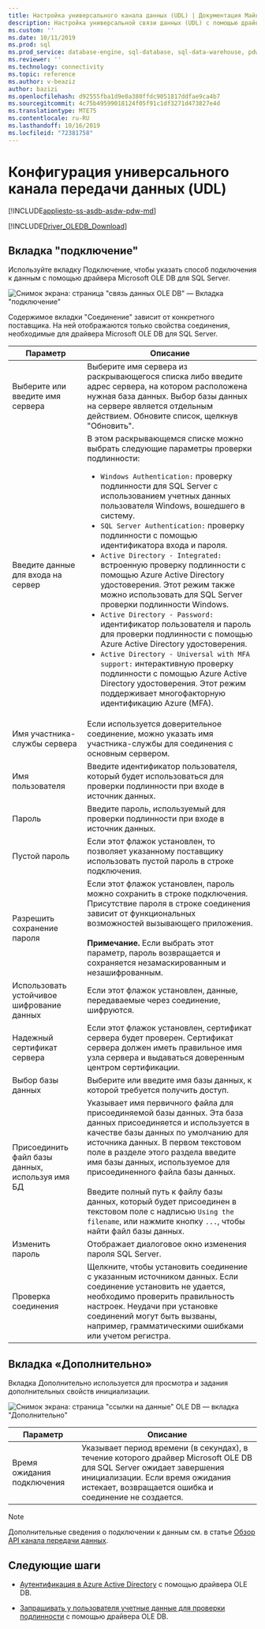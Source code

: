 ```yaml
---
title: Настройка универсального канала данных (UDL) | Документация Майкрософт
description: Настройка универсальной связи данных (UDL) с помощью драйвера Microsoft OLE DB для SQL Server
ms.custom: ''
ms.date: 10/11/2019
ms.prod: sql
ms.prod_service: database-engine, sql-database, sql-data-warehouse, pdw
ms.reviewer: ''
ms.technology: connectivity
ms.topic: reference
ms.author: v-beaziz
author: bazizi
ms.openlocfilehash: d92555fba1d9e0a380ffdc9051817ddfae9ca4b7
ms.sourcegitcommit: 4c75b49599018124f05f91c1df3271d473827e4d
ms.translationtype: MTE75
ms.contentlocale: ru-RU
ms.lasthandoff: 10/16/2019
ms.locfileid: "72381758"
---
```

# <a name="universal-data-link-udl-configuration"></a>Конфигурация универсального канала передачи данных (UDL)
[!INCLUDE[appliesto-ss-asdb-asdw-pdw-md](../../../includes/appliesto-ss-asdb-asdw-pdw-md.md)]

[!INCLUDE[Driver_OLEDB_Download](../../../includes/driver_oledb_download.md)]

## <a name="connection-tab"></a>Вкладка "подключение"
Используйте вкладку Подключение, чтобы указать способ подключения к данным с помощью драйвера Microsoft OLE DB для SQL Server.

![Снимок экрана: страница "связь данных OLE DB" — Вкладка "подключение"](../media/data-link-pages-connection-tab.png)

Содержимое вкладки "Соединение" зависит от конкретного поставщика. На ней отображаются только свойства соединения, необходимые для драйвера Microsoft OLE DB для SQL Server.

|Параметр|Описание|
|---   |---        |
|Выберите или введите имя сервера|Выберите имя сервера из раскрывающегося списка либо введите адрес сервера, на котором расположена нужная база данных. Выбор базы данных на сервере является отдельным действием. Обновите список, щелкнув "Обновить".
|Введите данные для входа на сервер|В этом раскрывающемся списке можно выбрать следующие параметры проверки подлинности: <ul><li>`Windows Authentication:` проверку подлинности для SQL Server с использованием учетных данных пользователя Windows, вошедшего в систему.</li><li>`SQL Server Authentication:` проверку подлинности с помощью идентификатора входа и пароля.</li><li>`Active Directory - Integrated:` встроенную проверку подлинности с помощью Azure Active Directory удостоверения. Этот режим также можно использовать для SQL Server проверки подлинности Windows.</li><li>`Active Directory - Password:` идентификатор пользователя и пароль для проверки подлинности с помощью Azure Active Directory удостоверения.</li><li>`Active Directory - Universal with MFA support:` интерактивную проверку подлинности с помощью Azure Active Directory удостоверения. Этот режим поддерживает многофакторную идентификацию Azure (MFA).</li></ul>|
|Имя участника-службы сервера|Если используется доверительное соединение, можно указать имя участника-службы для соединения с основным сервером.|
|Имя пользователя|Введите идентификатор пользователя, который будет использоваться для проверки подлинности при входе в источник данных.|
|Пароль|Введите пароль, используемый для проверки подлинности при входе в источник данных.|
|Пустой пароль|Если этот флажок установлен, то позволяет указанному поставщику использовать пустой пароль в строке подключения.|
|Разрешить сохранение пароля|Если этот флажок установлен, пароль можно сохранить в строке подключения. Присутствие пароля в строке соединения зависит от функциональных возможностей вызывающего приложения. <br/><br/>**Примечание.** Если выбрать этот параметр, пароль возвращается и сохраняется незамаскированным и незашифрованным.|
|Использовать устойчивое шифрование данных|Если этот флажок установлен, данные, передаваемые через соединение, шифруются.|
|Надежный сертификат сервера|Если этот флажок установлен, сертификат сервера будет проверен. Сертификат сервера должен иметь правильное имя узла сервера и выдаваться доверенным центром сертификации.|
|Выбор базы данных|Выберите или введите имя базы данных, к которой требуется получить доступ.|
|Присоединить файл базы данных, используя имя БД|Указывает имя первичного файла для присоединяемой базы данных. Эта база данных присоединяется и используется в качестве базы данных по умолчанию для источника данных. В первом текстовом поле в разделе этого раздела введите имя базы данных, используемое для присоединенного файла базы данных.<br/><br/>Введите полный путь к файлу базы данных, который будет присоединен в текстовом поле с надписью `Using the filename`, или нажмите кнопку `...`, чтобы найти файл базы данных.|
|Изменить пароль|Отображает диалоговое окно изменения пароля SQL Server. |
|Проверка соединения|Щелкните, чтобы установить соединение с указанным источником данных. Если соединение установить не удается, необходимо проверить правильность настроек. Неудачи при установке соединений могут быть вызваны, например, грамматическими ошибками или учетом регистра.|

## <a name="advanced-tab"></a>Вкладка «Дополнительно»
Вкладка Дополнительно используется для просмотра и задания дополнительных свойств инициализации.

![Снимок экрана: страница "ссылки на данные" OLE DB — вкладка "Дополнительно"](../media/data-link-pages-advanced-tab.png)

|Параметр|Описание|
|---   |---        |
| Время ожидания подключения | Указывает период времени (в секундах), в течение которого драйвер Microsoft OLE DB для SQL Server ожидает завершения инициализации. Если время ожидания истекает, возвращается ошибка и соединение не создается.|


> [!NOTE]  
>  Дополнительные сведения о подключении к данным см. в статье [Обзор API канала передачи данных](https://go.microsoft.com/fwlink/?linkid=2067432).

## <a name="next-steps"></a>Следующие шаги
- [Аутентификация в Azure Active Directory](../features/using-azure-active-directory.md) с помощью драйвера OLE DB.

- [Запрашивать у пользователя учетные данные для проверки подлинности](../help-topics/sql-server-login-dialog.md) с помощью драйвера OLE DB.